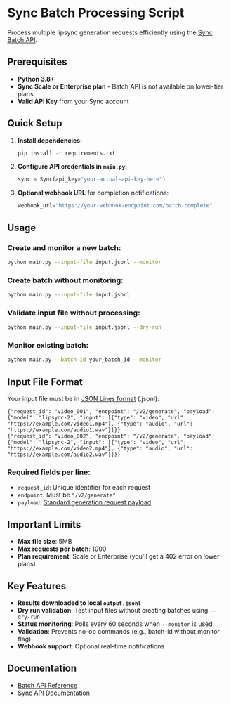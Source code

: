 # Sync Batch Processing Script

Process multiple lipsync generation requests efficiently using the [Sync Batch API](https://docs.sync.so/api-reference/guides/batch-processing).

## Prerequisites

- **Python 3.8+**
- **Sync Scale or Enterprise plan** - Batch API is not available on lower-tier plans
- **Valid API Key** from your Sync account

## Quick Setup

1. **Install dependencies:**
   ```bash
   pip install -r requirements.txt
   ```

2. **Configure API credentials in `main.py`:**
   ```python
   sync = Sync(api_key="your-actual-api-key-here")
   ```

3. **Optional webhook URL** for completion notifications:
   ```python
   webhook_url="https://your-webhook-endpoint.com/batch-complete"
   ```

## Usage

### Create and monitor a new batch:
```bash
python main.py --input-file input.jsonl --monitor
```

### Create batch without monitoring:
```bash
python main.py --input-file input.jsonl
```

### Validate input file without processing:
```bash
python main.py --input-file input.jsonl --dry-run
```

### Monitor existing batch:
```bash
python main.py --batch-id your_batch_id --monitor
```

## Input File Format

Your input file must be in [JSON Lines format](https://docs.sync.so/api-reference/guides/batch-processing#input-format) (.jsonl):

```jsonl
{"request_id": "video_001", "endpoint": "/v2/generate", "payload": {"model": "lipsync-2", "input": [{"type": "video", "url": "https://example.com/video1.mp4"}, {"type": "audio", "url": "https://example.com/audio1.wav"}]}}
{"request_id": "video_002", "endpoint": "/v2/generate", "payload": {"model": "lipsync-2", "input": [{"type": "video", "url": "https://example.com/video2.mp4"}, {"type": "audio", "url": "https://example.com/audio2.wav"}]}}
```

### Required fields per line:
- `request_id`: Unique identifier for each request
- `endpoint`: Must be `"/v2/generate"`
- `payload`: [Standard generation request payload](https://docs.sync.so/api-reference/api/generate-api/create)

## Important Limits

- **Max file size**: 5MB
- **Max requests per batch**: 1000
- **Plan requirement**: Scale or Enterprise (you'll get a 402 error on lower plans)

## Key Features

- **Results downloaded to local `output.jsonl`**
- **Dry run validation**: Test input files without creating batches using `--dry-run`
- **Status monitoring**: Polls every 60 seconds when `--monitor` is used
- **Validation**: Prevents no-op commands (e.g., batch-id without monitor flag)
- **Webhook support**: Optional real-time notifications

## Documentation

- [Batch API Reference](https://docs.sync.so/api-reference/guides/batch-processing)
- [Sync API Documentation](https://docs.sync.so/api-reference)
